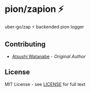 # pion/zapion :zap:

uber-go/zap :zap: backended pion logger

## Contributing

* [Atsushi Watanabe](https://github.com/at-wat) - _Original Author_

## License
MIT License - see [LICENSE](LICENSE) for full text
